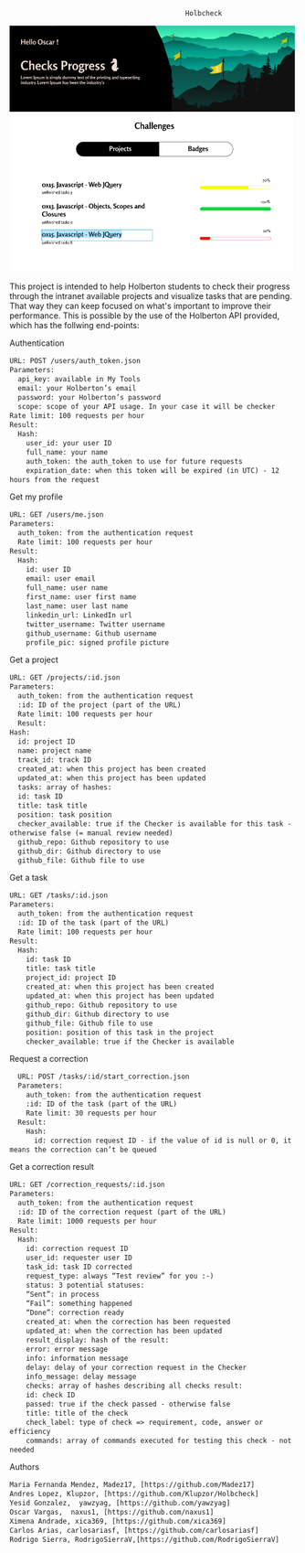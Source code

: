                                                Holbcheck

<img src="mokup.PNG" width="500" height=auto />

This project is intended to help Holberton students to check their progress through the intranet available projects and
visualize tasks that are pending. That way they can keep focused on what's important to improve their performance. This is possible by the use of the Holberton API provided, which has the follwing end-points:

  Authentication

    URL: POST /users/auth_token.json
    Parameters:
      api_key: available in My Tools
      email: your Holberton’s email
      password: your Holberton’s password
      scope: scope of your API usage. In your case it will be checker
    Rate limit: 100 requests per hour
    Result:
      Hash:
        user_id: your user ID
        full_name: your name
        auth_token: the auth_token to use for future requests
        expiration_date: when this token will be expired (in UTC) - 12 hours from the request

  Get my profile
  
    URL: GET /users/me.json
    Parameters:
      auth_token: from the authentication request
      Rate limit: 100 requests per hour
    Result:
      Hash:
        id: user ID
        email: user email
        full_name: user name
        first_name: user first name
        last_name: user last name
        linkedin_url: LinkedIn url
        twitter_username: Twitter username
        github_username: Github username
        profile_pic: signed profile picture
        
  Get a project
  
    URL: GET /projects/:id.json
    Parameters:
      auth_token: from the authentication request
      :id: ID of the project (part of the URL)
      Rate limit: 100 requests per hour
      Result:
    Hash:
      id: project ID
      name: project name
      track_id: track ID
      created_at: when this project has been created
      updated_at: when this project has been updated
      tasks: array of hashes:
      id: task ID
      title: task title
      position: task position
      checker_available: true if the Checker is available for this task - otherwise false (= manual review needed)
      github_repo: Github repository to use
      github_dir: Github directory to use
      github_file: Github file to use      

  Get a task

    URL: GET /tasks/:id.json
    Parameters:
      auth_token: from the authentication request
      :id: ID of the task (part of the URL)
      Rate limit: 100 requests per hour
    Result:
      Hash:
        id: task ID
        title: task title
        project_id: project ID
        created_at: when this project has been created
        updated_at: when this project has been updated
        github_repo: Github repository to use
        github_dir: Github directory to use
        github_file: Github file to use
        position: position of this task in the project
        checker_available: true if the Checker is available

  Request a correction
  
      URL: POST /tasks/:id/start_correction.json
      Parameters:
        auth_token: from the authentication request
        :id: ID of the task (part of the URL)
        Rate limit: 30 requests per hour
      Result:
        Hash:
          id: correction request ID - if the value of id is null or 0, it means the correction can’t be queued

  Get a correction result

    URL: GET /correction_requests/:id.json
    Parameters:
      auth_token: from the authentication request
      :id: ID of the correction request (part of the URL)
      Rate limit: 1000 requests per hour
    Result:
      Hash:
        id: correction request ID
        user_id: requester user ID
        task_id: task ID corrected
        request_type: always “Test review” for you :-)
        status: 3 potential statuses:
        “Sent”: in process
        “Fail”: something happened
        “Done”: correction ready
        created_at: when the correction has been requested
        updated_at: when the correction has been updated
        result_display: hash of the result:
        error: error message
        info: information message
        delay: delay of your correction request in the Checker
        info_message: delay message
        checks: array of hashes describing all checks result:
        id: check ID
        passed: true if the check passed - otherwise false
        title: title of the check
        check_label: type of check => requirement, code, answer or efficiency
        commands: array of commands executed for testing this check - not needed


Authors

    Maria Fernanda Mendez, Madez17, [https://github.com/Madez17]
    Andres Lopez, Klupzor, [https://github.com/Klupzor/Holbcheck]
    Yesid Gonzalez,  yawzyag, [https://github.com/yawzyag]
    Oscar Vargas,  naxus1, [https://github.com/naxus1]
    Ximena Andrade, xica369, [https://github.com/xica369]
    Carlos Arias, carlosariasf, [https://github.com/carlosariasf]
    Rodrigo Sierra, RodrigoSierraV,[https://github.com/RodrigoSierraV] 
